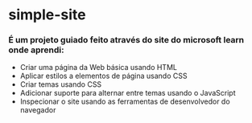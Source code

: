 # simple-site
### É um projeto guiado feito através do site do microsoft learn onde aprendi:
- Criar uma página da Web básica usando HTML
- Aplicar estilos a elementos de página usando CSS
- Criar temas usando CSS
- Adicionar suporte para alternar entre temas usando o JavaScript
- Inspecionar o site usando as ferramentas de desenvolvedor do navegador
